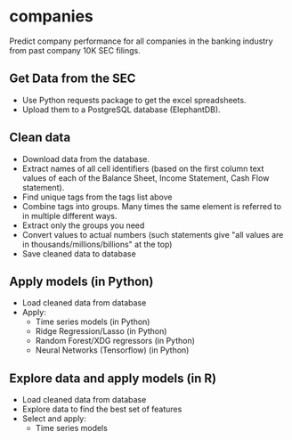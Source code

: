# companies
Predict company performance for all companies in the banking industry from past company 10K SEC filings.

## Get Data from the SEC
  - Use Python requests package to get the excel spreadsheets.
  - Upload them to a PostgreSQL database (ElephantDB).

## Clean data
  - Download data from the database.
  - Extract names of all cell identifiers (based on the first column text values of each of the Balance Sheet, Income Statement, Cash Flow statement).
  - Find unique tags from the tags list above
  - Combine tags into groups. Many times the same element is referred to in multiple different ways.
  - Extract only the groups you need
  - Convert values to actual numbers (such statements give "all values are in thousands/millions/billions" at the top)
  - Save cleaned data to database

## Apply models (in Python)
  - Load cleaned data from database
  - Apply:
    - Time series models (in Python)
    - Ridge Regression/Lasso (in Python)
    - Random Forest/XDG regressors (in Python)
    - Neural Networks (Tensorflow) (in Python)
  
 ## Explore data and apply models (in R)
  - Load cleaned data from database
  - Explore data to find the best set of features
  - Select and apply:
    - Time series models
